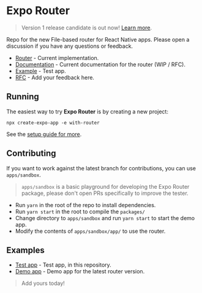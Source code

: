 # Expo Router

> Version 1 release candidate is out now! [Learn more](https://blog.expo.dev/announcing-the-expo-router-v1-release-candidate-c5680b88a18c).

Repo for the new File-based router for React Native apps. Please open a discussion if you have any questions or feedback.

- [Router](/packages/expo-router) - Current implementation.
- [Documentation](https://expo.github.io/router) - Current documentation for the router (WIP / RFC).
- [Example](/apps/demo) - Test app.
- [RFC](https://github.com/expo/router/discussions/1) - Add your feedback here.

## Running

The easiest way to try **Expo Router** is by creating a new project:

```
npx create-expo-app -e with-router
```

See the [setup guide for more](https://expo.github.io/router/docs/).

## Contributing

If you want to work against the latest branch for contributions, you can use `apps/sandbox`.

> `apps/sandbox` is a basic playground for developing the Expo Router package, please don't open PRs specifically to improve the tester.

- Run `yarn` in the root of the repo to install dependencies.
- Run `yarn start` in the root to compile the `packages/`
- Change directory to `apps/sandbox` and run `yarn start` to start the demo app.
- Modify the contents of `apps/sandbox/app/` to use the router.

## Examples

- [Test app](/apps/sandbox) - Test app, in this repository.
- [Demo app](/apps/demo) - Demo app for the latest router version.

> Add yours today!
